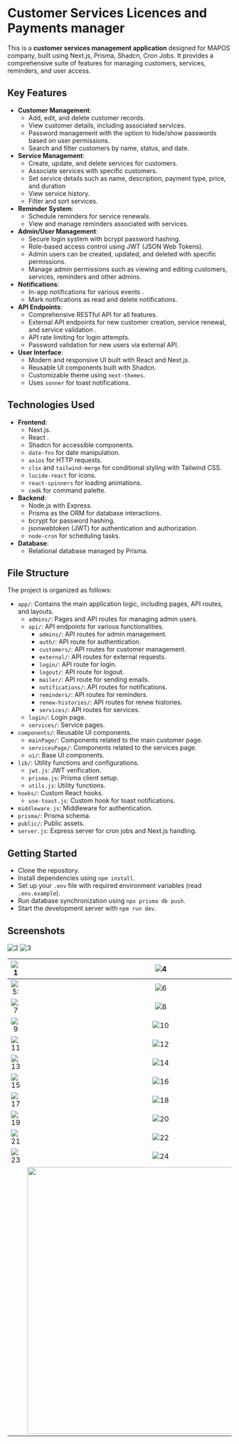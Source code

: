 # Customer Services Licences and Payments manager

<!-- # MAPOS Customer Services Manager -->

This is a **customer services management application** designed for MAPOS company, built using Next.js, Prisma, Shadcn, Cron Jobs. It provides a comprehensive suite of features for managing customers, services, reminders, and user access.

## Key Features

*   **Customer Management**:
    *   Add, edit, and delete customer records.
    *   View customer details, including associated services.
    *   Password management with the option to hide/show passwords based on user permissions.
    *   Search and filter customers by name, status, and date.
*   **Service Management**:
    *   Create, update, and delete services for customers.
    *   Associate services with specific customers.
    *   Set service details such as name, description, payment type, price, and duration
    *   View service history.
    *   Filter and sort services.
*  **Reminder System**:
    *   Schedule reminders for service renewals.
     *   View and manage reminders associated with services.
*   **Admin/User Management**:
    *   Secure login system with bcrypt password hashing.
    *   Role-based access control using JWT (JSON Web Tokens).
    *   Admin users can be created, updated, and deleted with specific permissions.
    *   Manage admin permissions such as viewing and editing customers, services, reminders and other admins.
*   **Notifications**:
    *   In-app notifications for various events .
    *   Mark notifications as read and delete notifications.
*   **API Endpoints**:
    *   Comprehensive RESTful API for all features.
    *   External API endpoints for new customer creation, service renewal, and service validation .
    *   API rate limiting for login attempts.
    *   Password validation for new users via external API.
*   **User Interface**:
    *   Modern and responsive UI built with React and Next.js.
    *   Reusable UI components built with Shadcn.
    *   Customizable theme using `next-themes`.
    *   Uses `sonner` for toast notifications.

## Technologies Used

*   **Frontend**:
    *   Next.js.
    *   React .
    *   Shadcn for accessible components.
    *   `date-fns` for date manipulation.
    *   `axios` for HTTP requests.
    *   `clsx` and `tailwind-merge` for conditional styling with Tailwind CSS.
    *   `lucide-react` for icons.
    *   `react-spinners` for loading animations.
    *    `cmdk` for command palette.
*   **Backend**:
    *   Node.js with Express.
    *   Prisma as the ORM for database interactions.
    *   bcrypt for password hashing.
    *   jsonwebtoken (JWT) for authentication and authorization.
    *   `node-cron` for scheduling tasks.
*   **Database**:
    *   Relational database managed by Prisma.

## File Structure

The project is organized as follows:

*   `app/`: Contains the main application logic, including pages, API routes, and layouts.
    *   `admins/`: Pages and API routes for managing admin users.
    *   `api/`: API endpoints for various functionalities.
        *   `admins/`: API routes for admin management.
        *   `auth/`: API route for authentication.
        *   `customers/`: API routes for customer management.
        *   `external/`: API routes for external requests.
        *   `login/`: API route for login.
        *   `logout/`: API route for logout.
        *   `mailer/`: API route for sending emails.
        *   `notifications/`: API routes for notifications.
         *    `reminders/`: API routes for reminders.
        *   `renew-histories/`: API routes for renew histories.
        *   `services/`: API routes for services.
     *   `login/`: Login page.
    *   `services/`: Service pages.
*   `components/`: Reusable UI components.
    *   `mainPage/`: Components related to the main customer page.
     *    `servicesPage/`: Components related to the services page.
    *   `ui/`: Base UI components.
*   `lib/`: Utility functions and configurations.
    *   `jwt.js`: JWT verification.
    *   `prisma.js`: Prisma client setup.
    *    `utils.js`: Utility functions.
*   `hooks/`: Custom React hooks.
    *  `use-toast.js`: Custom hook for toast notifications.
*   `middleware.js`: Middleware for authentication.
*   `prisma/`: Prisma schema.
*   `public/`: Public assets.
*   `server.js`: Express server for cron jobs and Next.js handling.

## Getting Started

*  Clone the repository.  
*  Install dependencies using `npm install`.  
*  Set up your `.env` file with required environment variables (read `.env.example`).  
*  Run database synchronization using `npx prisma db push`.  
*  Start the development server with `npm run dev`.  

## Screenshots
![2](https://github.com/Ahmadalhomsi/customers-payment-manager-shadcn/raw/master/Pic/2.png)
![3](https://github.com/Ahmadalhomsi/customers-payment-manager-shadcn/raw/master/Pic/3.png)

| ![1](https://github.com/Ahmadalhomsi/customers-payment-manager-shadcn/raw/master/Pic/1.png) | ![4](https://github.com/Ahmadalhomsi/customers-payment-manager-shadcn/raw/master/Pic/4.png) |
|:---------------------------------------------------------------------------------------:|:---------------------------------------------------------------------------------------:|
| ![5:](https://github.com/Ahmadalhomsi/customers-payment-manager-shadcn/raw/master/Pic/5.png) | ![6](https://github.com/Ahmadalhomsi/customers-payment-manager-shadcn/raw/master/Pic/6.png) |
| ![7](https://github.com/Ahmadalhomsi/customers-payment-manager-shadcn/raw/master/Pic/7.png) | ![8](https://github.com/Ahmadalhomsi/customers-payment-manager-shadcn/raw/master/Pic/8.png) |
| ![9](https://github.com/Ahmadalhomsi/customers-payment-manager-shadcn/raw/master/Pic/9.png) | ![10](https://github.com/Ahmadalhomsi/customers-payment-manager-shadcn/raw/master/Pic/10.png) |
| ![11](https://github.com/Ahmadalhomsi/customers-payment-manager-shadcn/raw/master/Pic/11.png) | ![12](https://github.com/Ahmadalhomsi/customers-payment-manager-shadcn/raw/master/Pic/12.png) |
| ![13](https://github.com/Ahmadalhomsi/customers-payment-manager-shadcn/raw/master/Pic/13.png) | ![14](https://github.com/Ahmadalhomsi/customers-payment-manager-shadcn/raw/master/Pic/14.png) |
| ![15](https://github.com/Ahmadalhomsi/customers-payment-manager-shadcn/raw/master/Pic/15.png) | ![16](https://github.com/Ahmadalhomsi/customers-payment-manager-shadcn/raw/master/Pic/16.png) |
| ![17](https://github.com/Ahmadalhomsi/customers-payment-manager-shadcn/raw/master/Pic/17.png) | ![18](https://github.com/Ahmadalhomsi/customers-payment-manager-shadcn/raw/master/Pic/18.png) |
| ![19](https://github.com/Ahmadalhomsi/customers-payment-manager-shadcn/raw/master/Pic/19.png) | ![20](https://github.com/Ahmadalhomsi/customers-payment-manager-shadcn/raw/master/Pic/20.png) |
| ![21](https://github.com/Ahmadalhomsi/customers-payment-manager-shadcn/raw/master/Pic/21.png) | ![22](https://github.com/Ahmadalhomsi/customers-payment-manager-shadcn/raw/master/Pic/22.png) |
| ![23](https://github.com/Ahmadalhomsi/customers-payment-manager-shadcn/raw/master/Pic/23.png) | ![24](https://github.com/Ahmadalhomsi/customers-payment-manager-shadcn/raw/master/Pic/24.png) |
| <td colspan="2" align="center"><img src="https://github.com/Ahmadalhomsi/customers-payment-manager-shadcn/raw/master/Pic/25-prisma-uml.png" width="600"></td> |

